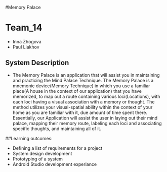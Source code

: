 #Memory Palace

# Team_14
* Inna Zhogova  
* Paul Liakhov

## System Description
* The Memory Palace is an application that will assist you in maintaining and practicing the Mind Palace Technique. 
The Memory Palace is a mnemonic device(Memory Technique) in which you use a familiar place(A house in the context of our application) 
that you have memorized, to map out a route containing various loci(Locations), with each loci having a visual association with a memory 
or thought. The method utilizes your visual-spatial ability within the context of your home as you are familiar with it, 
due amount of time spent there. Essentially, our Application will assist the user in laying out their mind palace, mapping their memory route, 
labeling each loci and associating specific thoughts, and maintaining all of it.

##Learning outcomes:
- Defining a list of requirements for a project
- System design development
- Prototyping of a system
- Android Studio development experiance 
